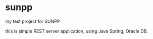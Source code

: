 # sunpp

my test project for SUNPP

this is simple REST server application, using Java Spring, Oracle DB.
